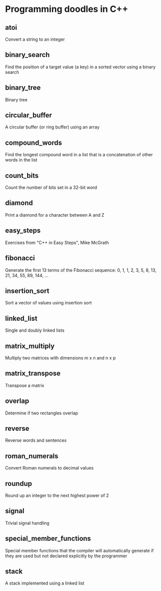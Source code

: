 # Programming doodles in C++

## atoi
Convert a string to an integer

## binary_search
Find the position of a target value (a key) in a sorted vector using a binary search

## binary_tree
Binary tree

## circular_buffer
A circular buffer (or ring buffer) using an array

## compound_words
Find the longest compound word in a list that is a concatenation of other words in the list

## count_bits
Count the number of bits set in a 32-bit word

## diamond
Print a diamond for a character between A and Z

## easy_steps
Exercises from "C++ in Easy Steps", Mike McGrath

## fibonacci
Generate the first 13 terms of the Fibonacci sequence:
    0, 1, 1, 2, 3, 5, 8, 13, 21, 34, 55, 89, 144, ...

## insertion_sort
Sort a vector of values using insertion sort

## linked_list
Single and doubly linked lists

## matrix_multiply
Multiply two matrices with dimensions m x n and n x p

## matrix_transpose
Transpose a matrix

## overlap
Determine if two rectangles overlap

## reverse
Reverse words and sentences

## roman_numerals
Convert Roman numerals to decimal values

## roundup
Round up an integer to the next highest power of 2

## signal
Trivial signal handling

## special_member_functions
Special member functions that the compiler will automatically generate if they are used but not declared explicitly by the programmer

## stack
A stack implemented using a linked list
